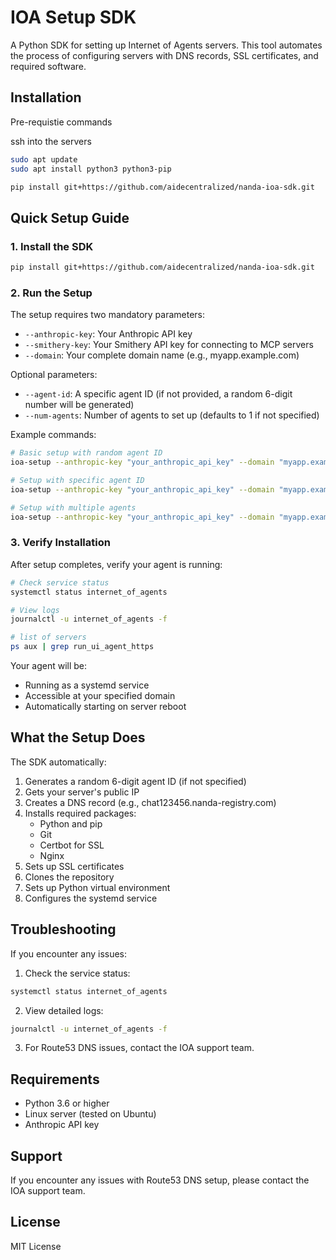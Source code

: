 # IOA Setup SDK

A Python SDK for setting up Internet of Agents servers. This tool automates the process of configuring servers with DNS records, SSL certificates, and required software.

## Installation

Pre-requistie commands 

ssh into the servers

```bash
sudo apt update 
sudo apt install python3 python3-pip

```


```bash
pip install git+https://github.com/aidecentralized/nanda-ioa-sdk.git
```

## Quick Setup Guide

### 1. Install the SDK
```bash
pip install git+https://github.com/aidecentralized/nanda-ioa-sdk.git
```

### 2. Run the Setup
The setup requires two mandatory parameters:
- `--anthropic-key`: Your Anthropic API key
- `--smithery-key`: Your Smithery API key for connecting to MCP servers
- `--domain`: Your complete domain name (e.g., myapp.example.com)

Optional parameters:
- `--agent-id`: A specific agent ID (if not provided, a random 6-digit number will be generated)
- `--num-agents`: Number of agents to set up (defaults to 1 if not specified)

Example commands:
```bash
# Basic setup with random agent ID
ioa-setup --anthropic-key "your_anthropic_api_key" --domain "myapp.example.com" --smithery-key "your_smithery_api_key"

# Setup with specific agent ID
ioa-setup --anthropic-key "your_anthropic_api_key" --domain "myapp.example.com" --smithery-key "your_smithery_api_key" --agent-id 123456

# Setup with multiple agents
ioa-setup --anthropic-key "your_anthropic_api_key" --domain "myapp.example.com" --smithery-key "your_smithery_api_key" --num-agents 3
```

### 3. Verify Installation
After setup completes, verify your agent is running:

```bash
# Check service status
systemctl status internet_of_agents

# View logs
journalctl -u internet_of_agents -f

# list of servers 
ps aux | grep run_ui_agent_https
```

Your agent will be:
- Running as a systemd service
- Accessible at your specified domain
- Automatically starting on server reboot

## What the Setup Does

The SDK automatically:
1. Generates a random 6-digit agent ID (if not specified)
2. Gets your server's public IP
3. Creates a DNS record (e.g., chat123456.nanda-registry.com)
4. Installs required packages:
   - Python and pip
   - Git
   - Certbot for SSL
   - Nginx
5. Sets up SSL certificates
6. Clones the repository
7. Sets up Python virtual environment
8. Configures the systemd service

## Troubleshooting

If you encounter any issues:

1. Check the service status:
```bash
systemctl status internet_of_agents
```

2. View detailed logs:
```bash
journalctl -u internet_of_agents -f
```

3. For Route53 DNS issues, contact the IOA support team.

## Requirements

- Python 3.6 or higher
- Linux server (tested on Ubuntu)
- Anthropic API key

## Support

If you encounter any issues with Route53 DNS setup, please contact the IOA support team.

## License

MIT License 